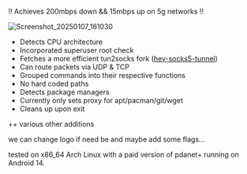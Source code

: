 !! Achieves 200mbps down && 15mbps up on 5g networks !!

![Screenshot_20250107_161030](https://github.com/user-attachments/assets/c8d871d5-9342-4446-b405-a347c527a15c)

+ Detects CPU architecture
+ Incorporated superuser root check
+ Fetches a more efficient tun2socks fork ([hev-socks5-tunnel](https://github.com/heiher/hev-socks5-tunnel))
+ Can route packets via UDP & TCP
+ Grouped commands into their respective functions
+ No hard coded paths
+ Detects package managers 
+ Currently only sets proxy for apt/pacman/git/wget
+ Cleans up upon exit

++ various other additions

we can change logo if need be and maybe add some flags...

tested on x86_64 Arch Linux with a paid version of pdanet+ running on Android 14.
